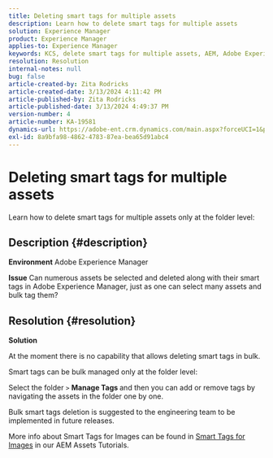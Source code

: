 ```yaml
---
title: Deleting smart tags for multiple assets
description: Learn how to delete smart tags for multiple assets
solution: Experience Manager
product: Experience Manager
applies-to: Experience Manager
keywords: KCS, delete smart tags for multiple assets, AEM, Adobe Experience Manager, FAQ
resolution: Resolution
internal-notes: null
bug: false
article-created-by: Zita Rodricks
article-created-date: 3/13/2024 4:11:42 PM
article-published-by: Zita Rodricks
article-published-date: 3/13/2024 4:49:37 PM
version-number: 4
article-number: KA-19581
dynamics-url: https://adobe-ent.crm.dynamics.com/main.aspx?forceUCI=1&pagetype=entityrecord&etn=knowledgearticle&id=6bb69f5b-54e1-ee11-904d-6045bd0065b6
exl-id: 8a9bfa98-4862-4783-87ea-bea65d91abc4
---
```

# Deleting smart tags for multiple assets


Learn how to delete smart tags for multiple assets only at the folder level:

## Description {#description}


<b>Environment</b>
 Adobe Experience Manager

<b>Issue</b>
 Can numerous assets be selected and deleted along with their smart tags in Adobe Experience Manager, just as one can select many assets and bulk tag them?


## Resolution {#resolution}


<b>Solution</b>

At the moment there is no capability that allows deleting smart tags in bulk.

Smart tags can be bulk managed only at the folder level:

Select the folder `>`  <b>Manage Tags </b>and then you can add or remove tags by navigating the assets in the folder one by one.

Bulk smart tags deletion is suggested to the engineering team to be implemented in future releases.

More info about Smart Tags for Images can be found in [Smart Tags for Images](https://experienceleague.adobe.com/docs/experience-manager-learn/assets/metadata/image-smart-tags.html) in our AEM Assets Tutorials.
